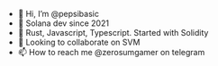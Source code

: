 - 👋 Hi, I’m @pepsibasic
- 👀 Solana dev since 2021
- 🌱 Rust, Javascript, Typescript. Started with Solidity
- 💞️ Looking to collaborate on SVM
- 📫 How to reach me @zerosumgamer on telegram

<!---
pepsibasic/pepsibasic is a ✨ special ✨ repository because its `README.md` (this file) appears on your GitHub profile.
You can click the Preview link to take a look at your changes.
--->
